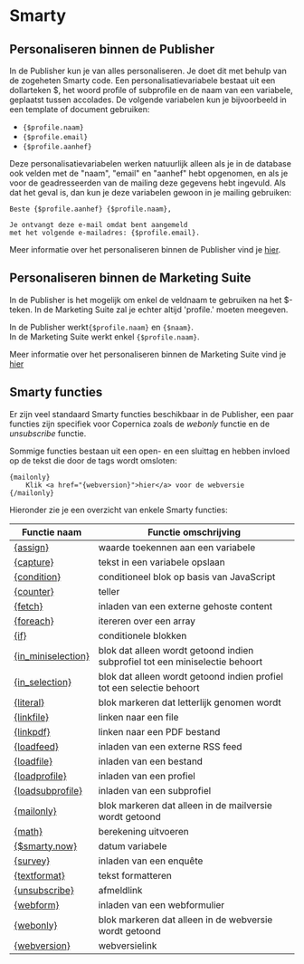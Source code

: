 # Smarty

## Personaliseren binnen de Publisher
In de Publisher kun je van alles personaliseren. Je doet dit met behulp van de zogeheten Smarty code. 
Een personalisatievariabele bestaat uit een dollarteken $, het woord profile of subprofile en de naam van een variabele, geplaatst tussen accolades. De volgende variabelen kun je bijvoorbeeld in een template of document gebruiken:

* `{$profile.naam}`
* `{$profile.email}`
* `{$profile.aanhef}`

Deze personalisatievariabelen werken natuurlijk alleen als je in de database ook velden met de "naam", "email" en "aanhef" hebt opgenomen, en als je voor de geadresseerden van de mailing deze gegevens hebt ingevuld. Als dat het geval is, dan kun je deze variabelen gewoon in je mailing gebruiken:

```
Beste {$profile.aanhef} {$profile.naam},

Je ontvangt deze e-mail omdat bent aangemeld
met het volgende e-mailadres: {$profile.email}.
```

Meer informatie over het personaliseren binnen de Publisher vind je [hier](./emailings-publisher-personalization).

## Personaliseren binnen de Marketing Suite
In de Publisher is het mogelijk om enkel de veldnaam te gebruiken na het $-teken. In de Marketing Suite zal je echter altijd 'profile.' moeten meegeven.

In de Publisher werkt`{$profile.naam}` en `{$naam}`.  
In de Marketing Suite werkt enkel `{$profile.naam}`.

Meer informatie over het personaliseren binnen de Marketing Suite vind je [hier](./emailings-ms-personalization)

## Smarty functies
Er zijn veel standaard Smarty functies beschikbaar in de Publisher, een paar functies zijn
specifiek voor Copernica zoals de *webonly* functie en de *unsubscribe* functie.

Sommige functies bestaan uit een open- en een sluittag en hebben invloed op
de tekst die door de tags wordt omsloten:

```text
{mailonly}
    Klik <a href="{webversion}">hier</a> voor de webversie
{/mailonly}
```

Hieronder zie je een overzicht van enkele Smarty functies:       

| Functie naam                                                          | Functie omschrijving                                                         |
|-----------------------------------------------------------------------|------------------------------------------------------------------------------|
| [{assign}](./personalization-functions-assign)                        | waarde toekennen aan een variabele                                           |
| [{capture}](./personalization-functions-capture)                      | tekst in een variabele opslaan                                               |
| [{condition}](./personalization-functions-condition)                  | conditioneel blok op basis van JavaScript                                    |
| [{counter}](./personalization-functions-counter)                      | teller                                                                       |
| [{fetch}](./personalization-functions-fetch)                          | inladen van een externe gehoste content                                      |
| [{foreach}](./personalization-functions-foreach)                      | itereren over een array                                                      |
| [{if}](./personalization-functions-if)                                | conditionele blokken                                                         |
| [{in_miniselection}](./personalization-functions-in_miniselection)    | blok dat alleen wordt getoond indien subprofiel tot een miniselectie behoort |
| [{in_selection}](./personalization-functions-in_selection)            | blok dat alleen wordt getoond indien profiel tot een selectie behoort        |
| [{literal}](./personalization-functions-literal)                      | blok markeren dat letterlijk genomen wordt                                   |
| [{linkfile}](./personalization-functions-linkfile)                    | linken naar een file                                                         |
| [{linkpdf}](./personalization-functions-linkpdf)                      | linken naar een PDF bestand                                                  |
| [{loadfeed}](./personalization-functions-loadfeed)                    | inladen van een externe RSS feed                                             |
| [{loadfile}](./personalization-functions-loadfile)                    | inladen van een bestand                                                      |
| [{loadprofile}](./personalization-functions-loadprofile)                    | inladen van een profiel                                                      |
| [{loadsubprofile}](./personalization-functions-loadsubprofile)                    | inladen van een subprofiel                                                      |
| [{mailonly}](./personalization-functions-mailonly)                    | blok markeren dat alleen in de mailversie wordt getoond                      |
| [{math}](./personalization-functions-math)                            | berekening uitvoeren                                                          |
| [{$smarty.now}](./smarty-date)                                                  | datum variabele                                                        |
| [{survey}](./personalization-functions-survey)                        | inladen van een enquête                                                      |
| [{textformat}](./personalization-functions-textformat)                  | tekst formatteren                                                            |
| [{unsubscribe}](./personalization-functions-unsubscribe)              | afmeldlink                                                                   |
| [{webform}](./personalization-functions-webform)                      | inladen van een webformulier                                                 |
| [{webonly}](./personalization-functions-webonly)                      | blok markeren dat alleen in de webversie wordt getoond                       |
| [{webversion}](./emailings-publisher-webversion)                      | webversielink                      |

